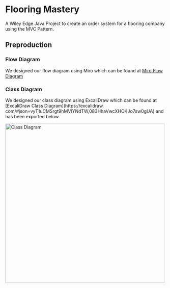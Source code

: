 # Flooring Mastery
 A Wiley Edge Java Project to create an order system for a flooring company using the MVC Pattern.

 ## Preproduction


### Flow Diagram

We designed our flow diagram using Miro which can be found at [Miro Flow Diagram](https://miro.com/app/board/uXjVKdJFLpc=/?share_link_id=684974044541)

 ### Class Diagram

We designed our class diagram using ExcaliDraw which can be found at [ExcaliDraw Class Diagram](https://excalidraw.
com/#json=vyT1uCMSrgt9hMVlYNdTW,083HhaVwcXHOKJo7sw0gUA) and has been exported below.

 <picture>
  <source media="(prefers-color-scheme: dark)" srcset="https://github.com/Mackachoo/Wiley-Flooring-Mastery/blob/main/assets/Class%20Diagram%20Dark.png">
  <source media="(prefers-color-scheme: light)" srcset="https://github.com/Mackachoo/Wiley-Flooring-Mastery/blob/main/assets/Class%20Diagram.png">
  <img alt="Class Diagram" src="https://github.com/Mackachoo/Wiley-Flooring-Mastery/blob/main/assets/Class%20Diagram%20Dark.png" height="500">
</picture>

